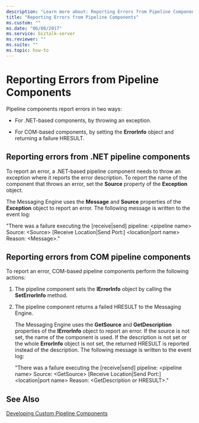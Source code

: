 ```yaml
---
description: "Learn more about: Reporting Errors from Pipeline Components"
title: "Reporting Errors from Pipeline Components"
ms.custom: ""
ms.date: "06/08/2017"
ms.service: biztalk-server
ms.reviewer: ""
ms.suite: ""
ms.topic: how-to
---
```

# Reporting Errors from Pipeline Components
Pipeline components report errors in two ways:  
  
-   For .NET-based components, by throwing an exception.  
  
-   For COM-based components, by setting the **ErrorInfo** object and returning a failure HRESULT.  
  
## Reporting errors from .NET pipeline components  
 To report an error, a .NET-based pipeline component needs to throw an exception where it reports the error description. To report the name of the component that throws an error, set the **Source** property of the **Exception** object.  
  
 The Messaging Engine uses the **Message** and **Source** properties of the **Exception** object to report an error. The following message is written to the event log:  
  
 "There was a failure executing the [receive&#124;send] pipeline: \<pipeline name\> Source: \<Source\> [Receive Location&#124;Send Port:] \<location&#124;port name\> Reason: \<Message\>."  
  
## Reporting errors from COM pipeline components  
 To report an error, COM-based pipeline components perform the following actions:  
  
1. The pipeline component sets the **IErrorInfo** object by calling the **SetErrorInfo** method.  
  
2. The pipeline component returns a failed HRESULT to the Messaging Engine.  
  
   The Messaging Engine uses the **GetSource** and **GetDescription** properties of the **IErrorInfo** object to report an error. If the source is not set, the name of the component is used. If the description is not set or the whole **ErrorInfo** object is not set, the returned HRESULT is reported instead of the description. The following message is written to the event log:  
  
   "There was a failure executing the [receive&#124;send] pipeline: \<pipeline name\> Source: \<GetSource\> [Receive Location&#124;Send Port:] \<location&#124;port name\> Reason: \<GetDescription or HRESULT\>."  
  
## See Also  
 [Developing Custom Pipeline Components](../core/developing-custom-pipeline-components.md)
